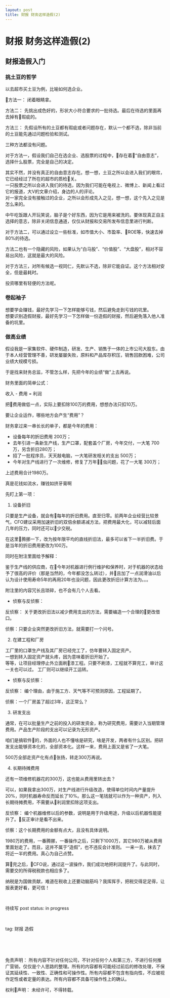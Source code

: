 ```yaml
---
layout: post
title: 财报 财务这样造假(2)
---
```


# 财报 财务这样造假(2)

## 财报造假入门

### 挑土豆的哲学

以去超市买土豆为例，比喻如何选企业。

方法一： 闭着眼睛拿。

方法二： 先挑出成色好的，形状大小符合要求的一批待选。最后在待选的里面再去掉有瑕疵的。

方法三： 先假设所有的土豆都有瑕疵或者问题存在，默认一个都不选，除非当前的土豆能先通过问题检验和测试。

三种方法都没有问题。

对于方法一，假设我们自己在选企业、选股票的过程中，存在着“自由意志”，选择什么股票，完全是自己的决定。

其实不然，并没有真正的自由意志存在。想一想，土豆之所以会进入我们的眼帘，它已经经过了所在的超市的质检关。  
一只股票之所以会进入我们的待选，因为我们可能在电视上、微博上、新闻上看过它的报道，大V的文章介绍，身边的人的评论。  
对一家完全没有接触过的企业，之所以会形成先入之见，想一想，这个先入之见是怎么来的。

中午吃饭跟人开玩笑说，脑子是个好东西，因为它是用来被洗的。要体现真正自主选择的意志，除非关闭信息通道，仅仅从财报和交易所发布信息里进行判断。

对于方法二，可以通过设立一些标准，如市值大小、市盈率、ROE等，快速去掉80%的待选。

方法二也有一个隐藏的风险，如果认为“白马股”、“价值股”、“大盘股”，相对不容易出风险，这就是最大的风险。

对于方法三，对所有候选一视同仁，先默认不选，除非它能自证。这个方法相对安全，但是最耗时。

投资哪里有轻便的方法呢。


### 卷起袖子

想要学会赚钱，最好先学习一下怎样能够亏钱，然后避免走到亏钱的坑里。  
想要识别造假财报，最好先学习一下怎样做一份造假的财报，然后避免落入他人准备的坑里。

### 做高业绩

假设我是一家集软件、硬件制造，研发、生产、销售于一体的上市公司大股东。由于本人经营管理不善，研发屡屡失败，原料和产品库存积压，销售回款困难，公司业绩大规模亏损。

于是找来财务总监，不管怎么样，先把今年的业绩“做”上去再说。

财务里面的简单公式：

收入 - 费用 = 利润

把费用做低一点，实际上要扣除100万的费用，想想办法只扣10万。

要让企业运作，哪些地方会产生“费用”？

财务拿过来一串长长的单子，都是今年的费用：

* 设备每年的折旧费用 200万；
* 去年引进一条新生产线，生产口罩，配套盖个厂房，今年交付，一大笔 700万，另含折旧280万；
* 招了一批程序员，天天敲电脑，一大笔研发相关的支出 500万；
* 今年对生产线进行了一次维修，修复了万年虫问题，花了一大笔 300万；


上述费用合计1980万。

真是花钱如流水，赚钱如挤牙膏啊

先盯上第一项：
1. 设备折旧

只要是生产设备，就会有每年的折旧费用。直至归零。前两年企业经营比较景气，CFO建议采用加速折旧的双倍余额递减方法，把费用最大化，可以减轻后面几年的压力，同时还可以少交税。

在这里腾挪一下，改为按年限平均的直线折旧法，最多可以省下一半折旧费。于是当年的折旧费用更改为100万。

同时在附注里面给予解释：

鉴于生产线的供应商，在今年对机器进行例行维护和保养时，对于机器的状态给予了很高的评价（那是当然的，今年都没怎么转过），并且加了一点润滑油以后认为设计使用寿命5年的再用20年也没问题，因此更改折旧计算方法为。。。

附注里的内容冗长且琐碎，也不会有几个人去看。

* 侦察与反侦察：

反侦察： 关于更改折旧法以减少费用支出的方法，需要编造一个合理的更改借口。

侦察：只要企业突然更改折旧方法，就需要打一个问号。


2. 在建工程和厂房

工厂里的口罩生产线及其厂房已经完工了，仿年要转入固定资产。  
一想到转入固定资产就头疼，因为意味着折旧开始了。  
等等，让项目经理停止外立面刷漆工程。只要不刷漆，工程就不算完工，审计这一关也可以过。
工厂则可以继续开工运转。

* 侦察与反侦察：

反侦察： 编个理由，由于施工方、天气等不可预测原因，工程延期了。

侦察：一个厂房盖了超过3年，这正常么？

3. 研发支出

通常，在可以批量生产之前的投入的研发资金，称为研究费用，需要计入当期管理费用。产品生产阶段的支出可以记录为无形资产。

咱们是搞软件的，外面的人也不懂啥是研究，啥是开发，两者有什么区别。把研发支出能够资本化的，全部资本化。这样一来，费用上面又是省了一大笔。

500万全部走资产化有点张扬，转走300万再说。

4. 长期待摊费用

还有一项维修机器花的300万，这也能从费用里转出去？

可以，如果我拿出300万，对生产线进行升级改造，使得单位时间内产量提升20%，同时机器寿命反而延长了10%。那么这一笔钱就可以作为一种资产，列入长期待摊费用，不需要从利润里扣除这项支出。

反侦察： 编个机器维修以后的参数，说明是用于升级用途，升级以后机器性能提升了。反正审计是看不出来。

侦察：这个长期费用的金额有点大，且没有具体说明。


1980万的费用，一番腾挪，一番操作之后，只剩下1000万，其它980万被从费用里面划走了。而且，这并不属于“造假”，也不违反会计准则。
一来一去，抹去了将近一半的费用。真心为自己点赞。

算完之后，CFO说，通过这一波操作，我们成功地把利润提升了。与此同时，需要交的所得税税款也相应多了。

纳税是为国做贡献，难道在税收上还要动脑筋吗？我挥挥手，把税交得足足得，让报表更好看，更可信！





<br>

待续写
post status: in progress

<br>

tag: 财报 造假

<br>
<br>
<br>

免责声明：
所有内容不针对任何公司，不针对任何个人和第三方，不进行任何推广营销，仅仅是个人思路的整理。所有的内容都有可能经过前后的修改处理，不保证其延续性、一致性、正确性和可操作性。所有内容都不包含有指向性，不应被视作定性或者定量的表达。所有内容都不具备可操作性上的确认。

权利声明：
未经许可，不得转载。